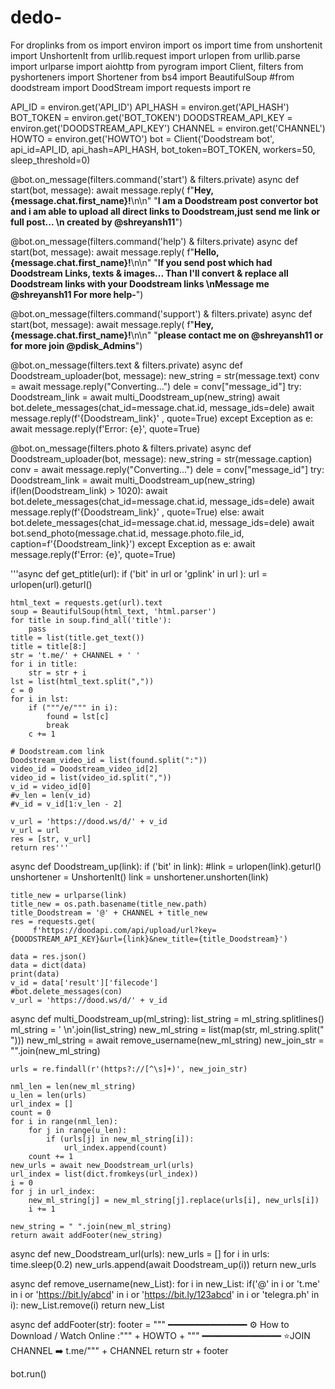 # dedo-
For droplinks
from os import environ
import os
import time
from unshortenit import UnshortenIt
from urllib.request import urlopen
from urllib.parse import urlparse
import aiohttp
from pyrogram import Client, filters
from pyshorteners import Shortener
from bs4 import BeautifulSoup
#from doodstream import DoodStream
import requests
import re

API_ID = environ.get('API_ID')
API_HASH = environ.get('API_HASH')
BOT_TOKEN = environ.get('BOT_TOKEN')
DOODSTREAM_API_KEY = environ.get('DOODSTREAM_API_KEY')
CHANNEL = environ.get('CHANNEL')
HOWTO = environ.get('HOWTO')
bot = Client('Doodstream bot',
             api_id=API_ID,
             api_hash=API_HASH,
             bot_token=BOT_TOKEN,
             workers=50,
             sleep_threshold=0)


@bot.on_message(filters.command('start') & filters.private)
async def start(bot, message):
    await message.reply(
        f"**Hey, {message.chat.first_name}!**\n\n"
        "**I am a Doodstream post convertor bot and i am able to upload all direct links to Doodstream,just send me link or full post... \n created by @shreyansh11**")

@bot.on_message(filters.command('help') & filters.private)
async def start(bot, message):
    await message.reply(
        f"**Hello, {message.chat.first_name}!**\n\n"
        "**If you send post which had Doodstream Links, texts & images... Than I'll convert & replace all Doodstream links with your Doodstream links \nMessage me @shreyansh11 For more help-**")

@bot.on_message(filters.command('support') & filters.private)
async def start(bot, message):
    await message.reply(
        f"**Hey, {message.chat.first_name}!**\n\n"
        "**please contact me on @shreyansh11 or for more join @pdisk_Admins**")

@bot.on_message(filters.text & filters.private)
async def Doodstream_uploader(bot, message):
    new_string = str(message.text)
    conv = await message.reply("Converting...")
    dele = conv["message_id"]
    try:
        Doodstream_link = await multi_Doodstream_up(new_string)
        await bot.delete_messages(chat_id=message.chat.id, message_ids=dele)
        await message.reply(f'{Doodstream_link}' , quote=True)
    except Exception as e:
        await message.reply(f'Error: {e}', quote=True)


@bot.on_message(filters.photo & filters.private)
async def Doodstream_uploader(bot, message):
    new_string = str(message.caption)
    conv = await message.reply("Converting...")
    dele = conv["message_id"]
    try:
        Doodstream_link = await multi_Doodstream_up(new_string)
        if(len(Doodstream_link) > 1020):
            await bot.delete_messages(chat_id=message.chat.id, message_ids=dele)
            await message.reply(f'{Doodstream_link}' , quote=True)
        else:
            await bot.delete_messages(chat_id=message.chat.id, message_ids=dele)
            await bot.send_photo(message.chat.id, message.photo.file_id, caption=f'{Doodstream_link}')
    except Exception as e:
        await message.reply(f'Error: {e}', quote=True)


'''async def get_ptitle(url):
    if ('bit' in url or 'gplink' in url ):
      url = urlopen(url).geturl()
      
      
    html_text = requests.get(url).text
    soup = BeautifulSoup(html_text, 'html.parser')
    for title in soup.find_all('title'):
        pass
    title = list(title.get_text())
    title = title[8:]
    str = 't.me/' + CHANNEL + ' '
    for i in title:
        str = str + i
    lst = list(html_text.split(","))
    c = 0
    for i in lst:
        if ("""/e/""" in i):
            found = lst[c]
            break
        c += 1

    # Doodstream.com link
    Doodstream_video_id = list(found.split(":"))
    video_id = Doodstream_video_id[2]
    video_id = list(video_id.split(","))
    v_id = video_id[0]
    #v_len = len(v_id)
    #v_id = v_id[1:v_len - 2]

    v_url = 'https://dood.ws/d/' + v_id
    v_url = url
    res = [str, v_url]
    return res'''


async def Doodstream_up(link):
    if ('bit' in link):
        #link = urlopen(link).geturl()
        unshortener = UnshortenIt()
        link = unshortener.unshorten(link)
    
    title_new = urlparse(link)
    title_new = os.path.basename(title_new.path)
    title_Doodstream = '@' + CHANNEL + title_new
    res = requests.get(
         f'https://doodapi.com/api/upload/url?key={DOODSTREAM_API_KEY}&url={link}&new_title={title_Doodstream}')
         
    data = res.json()
    data = dict(data)
    print(data)
    v_id = data['result']['filecode']
    #bot.delete_messages(con)
    v_url = 'https://dood.ws/d/' + v_id
    


async def multi_Doodstream_up(ml_string):
    list_string = ml_string.splitlines()
    ml_string = ' \n'.join(list_string)
    new_ml_string = list(map(str, ml_string.split(" ")))
    new_ml_string = await remove_username(new_ml_string)
    new_join_str = "".join(new_ml_string)

    urls = re.findall(r'(https?://[^\s]+)', new_join_str)

    nml_len = len(new_ml_string)
    u_len = len(urls)
    url_index = []
    count = 0
    for i in range(nml_len):
        for j in range(u_len):
            if (urls[j] in new_ml_string[i]):
                url_index.append(count)
        count += 1
    new_urls = await new_Doodstream_url(urls)
    url_index = list(dict.fromkeys(url_index))
    i = 0
    for j in url_index:
        new_ml_string[j] = new_ml_string[j].replace(urls[i], new_urls[i])
        i += 1

    new_string = " ".join(new_ml_string)
    return await addFooter(new_string)


async def new_Doodstream_url(urls):
    new_urls = []
    for i in urls:
        time.sleep(0.2)
        new_urls.append(await Doodstream_up(i))
    return new_urls


async def remove_username(new_List):
    for i in new_List:
        if('@' in i or 't.me' in i or 'https://bit.ly/abcd' in i or 'https://bit.ly/123abcd' in i or 'telegra.ph' in i):
            new_List.remove(i)
    return new_List

async def addFooter(str):
    footer = """
    ━━━━━━━━━━━━━━━
⚙️ How to Download / Watch Online :""" + HOWTO + """
━━━━━━━━━━━━━━━
⭐️JOIN CHANNEL ➡️ t.me/""" + CHANNEL
    return str + footer

bot.run()
